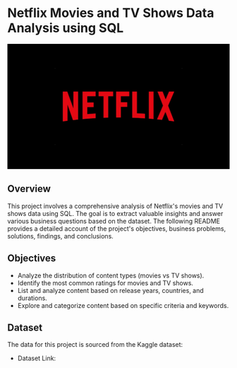 # Netflix Movies and TV Shows Data Analysis using SQL
![Netflix Logo](https://github.com/Sadiq700/Netflix_SQL_Project/blob/main/Netflix%20logo.webp)

## Overview
This project involves a comprehensive analysis of Netflix's movies and TV shows data using SQL. The goal is to extract valuable insights and answer various business questions based on the dataset. The following README provides a detailed account of the project's objectives, business problems, solutions, findings, and conclusions.

## Objectives
* Analyze the distribution of content types (movies vs TV shows).
* Identify the most common ratings for movies and TV shows.
* List and analyze content based on release years, countries, and durations.
* Explore and categorize content based on specific criteria and keywords.

## Dataset
The data for this project is sourced from the Kaggle dataset:
* Dataset Link:
